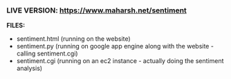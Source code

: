 ### LIVE VERSION: https://www.maharsh.net/sentiment

**FILES:**
- sentiment.html (running on the website)
- sentiment.py   (running on google app engine along with the website - calling sentiment.cgi)
- sentiment.cgi  (running on an ec2 instance - actually doing the sentiment analysis)



